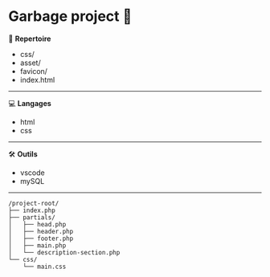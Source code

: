  # Garbage project 🚀
 📁 **Repertoire**  
 - css/
 - asset/
- favicon/
- index.html


---
💻 **Langages**
- html
- css

---
🛠️ **Outils**
- vscode
- mySQL

---
```
/project-root/
├── index.php
├── partials/
│   ├── head.php
│   ├── header.php
│   ├── footer.php
│   ├── main.php
│   └── description-section.php
└── css/
    └── main.css
```